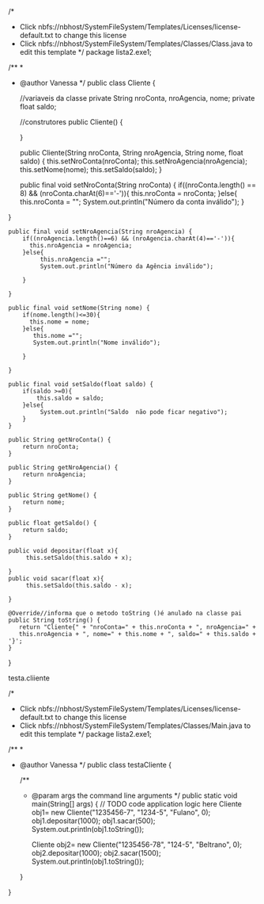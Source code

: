 /*
 * Click nbfs://nbhost/SystemFileSystem/Templates/Licenses/license-default.txt to change this license
 * Click nbfs://nbhost/SystemFileSystem/Templates/Classes/Class.java to edit this template
 */
package lista2.exe1;

/**
 *
 * @author Vanessa
 */
public class Cliente {

    //variaveis da classe
    private String nroConta, nroAgencia, nome;
    private float saldo;

    //construtores 
    public Cliente() {

    }

    public Cliente(String nroConta, String nroAgencia, String nome, float saldo) {
         this.setNroConta(nroConta);
         this.setNroAgencia(nroAgencia);
         this.setNome(nome);
         this.setSaldo(saldo);
    }

    public final void setNroConta(String nroConta) {
        if((nroConta.length() == 8) && (nroConta.charAt(6)=='-')){
        this.nroConta = nroConta;
    }else{
            this.nroConta = "";
            System.out.println("Número da conta inválido");
    }
        
}

    public final void setNroAgencia(String nroAgencia) {
        if((nroAgencia.length()==6) && (nroAgencia.charAt(4)=='-')){
          this.nroAgencia = nroAgencia;  
        }else{
             this.nroAgencia ="";
             System.out.println("Número da Agência inválido");
            
        }
       
    }

    public final void setNome(String nome) {
        if(nome.length()<=30){
          this.nome = nome;  
        }else{
           this.nome ="";
           System.out.println("Nome inválido");
           
        }
        
    }

    public final void setSaldo(float saldo) {
        if(saldo >=0){
            this.saldo = saldo;
        }else{
             System.out.println("Saldo  não pode ficar negativo");
        }
    }

    public String getNroConta() {
        return nroConta;
    }

    public String getNroAgencia() {
        return nroAgencia;
    }

    public String getNome() {
        return nome;
    }

    public float getSaldo() {
        return saldo;
    }
    
    public void depositar(float x){
         this.setSaldo(this.saldo + x);
        
    }
    public void sacar(float x){
         this.setSaldo(this.saldo - x);
    
    }

    @Override//informa que o metodo toString ()é anulado na classe pai 
    public String toString() {
       return "Cliente{" + "nroConta=" + this.nroConta + ", nroAgencia=" + 
       this.nroAgencia + ", nome=" + this.nome + ", saldo=" + this.saldo + '}';
    }
    
}


testa.cliiente

/*
 * Click nbfs://nbhost/SystemFileSystem/Templates/Licenses/license-default.txt to change this license
 * Click nbfs://nbhost/SystemFileSystem/Templates/Classes/Main.java to edit this template
 */
package lista2.exe1;

/**
 *
 * @author Vanessa
 */
public class testaCliente {

    /**
     * @param args the command line arguments
     */
    public static void main(String[] args) {
        // TODO code application logic here
        Cliente obj1= new Cliente("1235456-7", "1234-5", "Fulano", 0);
        obj1.depositar(1000);
        obj1.sacar(500);
        System.out.println(obj1.toString());
        
        Cliente obj2= new Cliente("1235456-78", "124-5", "Beltrano", 0);
        obj2.depositar(1000);
        obj2.sacar(1500);
        System.out.println(obj1.toString());
            
        
    }
    
}
